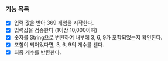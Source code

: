 ### 기능 목록
- [X] 입력 값을 받아 369 게임을 시작한다.
- [X] 입력값을 검증한다 (1이상 10,000이하)
- [X] 숫자를 String으로 변환하여 내부에 3, 6, 9가 포함되었는지 확인한다.
- [X] 포함이 되어있다면, 3, 6, 9의 개수를 센다.
- [X] 최종 개수를 반환한다.
